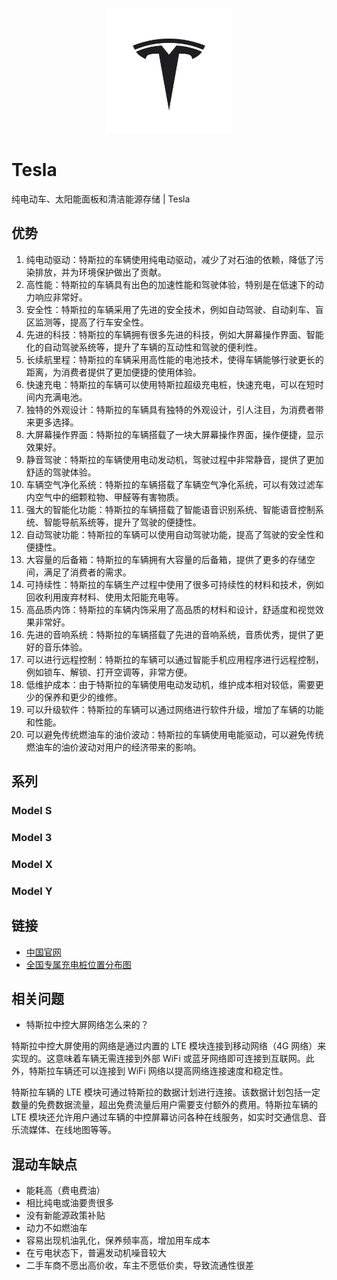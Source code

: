 <p align="center">
<img width="200" src="./assets/logo.jpg" />
</p>

# Tesla

纯电动车、太阳能面板和清洁能源存储 | Tesla

## 优势

1. 纯电动驱动：特斯拉的车辆使用纯电动驱动，减少了对石油的依赖，降低了污染排放，并为环境保护做出了贡献。
2. 高性能：特斯拉的车辆具有出色的加速性能和驾驶体验，特别是在低速下的动力响应非常好。
3. 安全性：特斯拉的车辆采用了先进的安全技术，例如自动驾驶、自动刹车、盲区监测等，提高了行车安全性。
4. 先进的科技：特斯拉的车辆拥有很多先进的科技，例如大屏幕操作界面、智能化的自动驾驶系统等，提升了车辆的互动性和驾驶的便利性。
5. 长续航里程：特斯拉的车辆采用高性能的电池技术，使得车辆能够行驶更长的距离，为消费者提供了更加便捷的使用体验。
6. 快速充电：特斯拉的车辆可以使用特斯拉超级充电桩，快速充电，可以在短时间内充满电池。
7. 独特的外观设计：特斯拉的车辆具有独特的外观设计，引人注目，为消费者带来更多选择。
8. 大屏幕操作界面：特斯拉的车辆搭载了一块大屏幕操作界面，操作便捷，显示效果好。
9. 静音驾驶：特斯拉的车辆使用电动发动机，驾驶过程中非常静音，提供了更加舒适的驾驶体验。
10. 车辆空气净化系统：特斯拉的车辆搭载了车辆空气净化系统，可以有效过滤车内空气中的细颗粒物、甲醛等有害物质。
11. 强大的智能化功能：特斯拉的车辆搭载了智能语音识别系统、智能语音控制系统、智能导航系统等，提升了驾驶的便捷性。
12. 自动驾驶功能：特斯拉的车辆可以使用自动驾驶功能，提高了驾驶的安全性和便捷性。
13. 大容量的后备箱：特斯拉的车辆拥有大容量的后备箱，提供了更多的存储空间，满足了消费者的需求。
14. 可持续性：特斯拉的车辆生产过程中使用了很多可持续性的材料和技术，例如回收利用废弃材料、使用太阳能充电等。
15. 高品质内饰：特斯拉的车辆内饰采用了高品质的材料和设计，舒适度和视觉效果非常好。
16. 先进的音响系统：特斯拉的车辆搭载了先进的音响系统，音质优秀，提供了更好的音乐体验。
17. 可以进行远程控制：特斯拉的车辆可以通过智能手机应用程序进行远程控制，例如锁车、解锁、打开空调等，非常方便。
18. 低维护成本：由于特斯拉的车辆使用电动发动机，维护成本相对较低，需要更少的保养和更少的维修。
19. 可以升级软件：特斯拉的车辆可以通过网络进行软件升级，增加了车辆的功能和性能。
20. 可以避免传统燃油车的油价波动：特斯拉的车辆使用电能驱动，可以避免传统燃油车的油价波动对用户的经济带来的影响。

## 系列

### Model S

### Model 3

### Model X

### Model Y

## 链接

- [中国官网](https://www.tesla.cn)
- [全国专属充电桩位置分布图](https://www.tesla.cn/findus?filters=store%2Cservice%2Csupercharger%2Cdestination%20charger%2Cbody%20repair%20center)

## 相关问题

- 特斯拉中控大屏网络怎么来的？

特斯拉中控大屏使用的网络是通过内置的 LTE 模块连接到移动网络（4G 网络）来实现的。这意味着车辆无需连接到外部 WiFi 或蓝牙网络即可连接到互联网。此外，特斯拉车辆还可以连接到 WiFi 网络以提高网络连接速度和稳定性。

特斯拉车辆的 LTE 模块可通过特斯拉的数据计划进行连接。该数据计划包括一定数量的免费数据流量，超出免费流量后用户需要支付额外的费用。特斯拉车辆的 LTE 模块还允许用户通过车辆的中控屏幕访问各种在线服务，如实时交通信息、音乐流媒体、在线地图等等。

## 混动车缺点

- 能耗高（费电费油）
- 相比纯电或油要贵很多
- 没有新能源政策补贴
- 动力不如燃油车
- 容易出现机油乳化，保养频率高，增加用车成本
- 在亏电状态下，普遍发动机噪音较大
- 二手车商不愿出高价收，车主不愿低价卖，导致流通性很差
